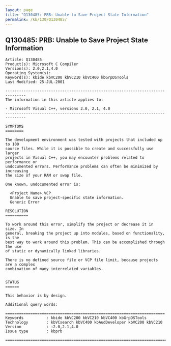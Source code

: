 ```yaml
---
layout: page
title: "Q130485: PRB: Unable to Save Project State Information"
permalink: /kb/130/Q130485/
---
```


## Q130485: PRB: Unable to Save Project State Information

	Article: Q130485
	Product(s): Microsoft C Compiler
	Version(s): 2.0,2.1,4.0
	Operating System(s): 
	Keyword(s): kbide kbVC200 kbVC210 kbVC400 kbGrpDSTools
	Last Modified: 25-JUL-2001
	
	-------------------------------------------------------------------------------
	The information in this article applies to:
	
	- Microsoft Visual C++, versions 2.0, 2.1, 4.0 
	-------------------------------------------------------------------------------
	
	SYMPTOMS
	========
	
	The development environment was tested with projects that included up to 100
	source files. While it is possible to create and successfully use larger
	projects in Visual C++, you may encounter problems related to performance or
	undocumented errors. Performance problems can often be minimized by increasing
	the size of your RAM or swap file.
	
	One known, undocumented error is:
	
	  <Project Name>.VCP
	  Unable to save project-specific state information.
	  Generic Error
	
	RESOLUTION
	==========
	
	To work around this error, simplify the project or decrease it in size. In
	general, breaking the project up into modules, based on functionality, is the
	best way to work around this problem. This can be accomplished through the use
	of static or dynamically linked libraries.
	
	There is no defined source file or VCP file limit, because projects are a complex
	combination of many interrelated variables.
	
	
	STATUS
	======
	
	This behavior is by design.
	
	Additional query words:
	
	======================================================================
	Keywords          : kbide kbVC200 kbVC210 kbVC400 kbGrpDSTools 
	Technology        : kbVCsearch kbVC400 kbAudDeveloper kbVC200 kbVC210
	Version           : :2.0,2.1,4.0
	Issue type        : kbprb
	
	=============================================================================
	
